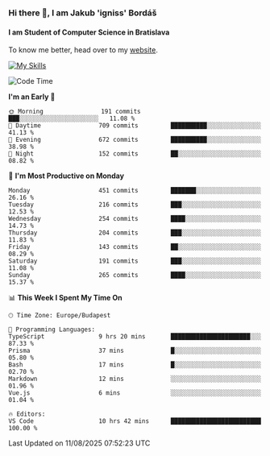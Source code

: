 ### Hi there 👋, I am Jakub 'igniss' Bordáš

#### I am Student of Computer Science in Bratislava
To know me better, head over to my [website](https://bordas.sk).

[![My Skills](https://skillicons.dev/icons?i=js,typescript,html,css,figma,svelte,vue,next,postgresql,nest,express,nodejs)](https://bordas.sk)


<!--START_SECTION:waka-->
![Code Time](http://img.shields.io/badge/Code%20Time-2%2C018%20hrs%203%20mins-blue)

**I'm an Early 🐤** 

```text
🌞 Morning                191 commits         ███░░░░░░░░░░░░░░░░░░░░░░   11.08 % 
🌆 Daytime                709 commits         ██████████░░░░░░░░░░░░░░░   41.13 % 
🌃 Evening                672 commits         ██████████░░░░░░░░░░░░░░░   38.98 % 
🌙 Night                  152 commits         ██░░░░░░░░░░░░░░░░░░░░░░░   08.82 % 
```
📅 **I'm Most Productive on Monday** 

```text
Monday                   451 commits         ███████░░░░░░░░░░░░░░░░░░   26.16 % 
Tuesday                  216 commits         ███░░░░░░░░░░░░░░░░░░░░░░   12.53 % 
Wednesday                254 commits         ████░░░░░░░░░░░░░░░░░░░░░   14.73 % 
Thursday                 204 commits         ███░░░░░░░░░░░░░░░░░░░░░░   11.83 % 
Friday                   143 commits         ██░░░░░░░░░░░░░░░░░░░░░░░   08.29 % 
Saturday                 191 commits         ███░░░░░░░░░░░░░░░░░░░░░░   11.08 % 
Sunday                   265 commits         ████░░░░░░░░░░░░░░░░░░░░░   15.37 % 
```


📊 **This Week I Spent My Time On** 

```text
🕑︎ Time Zone: Europe/Budapest

💬 Programming Languages: 
TypeScript               9 hrs 20 mins       ██████████████████████░░░   87.33 % 
Prisma                   37 mins             █░░░░░░░░░░░░░░░░░░░░░░░░   05.80 % 
Bash                     17 mins             █░░░░░░░░░░░░░░░░░░░░░░░░   02.70 % 
Markdown                 12 mins             ░░░░░░░░░░░░░░░░░░░░░░░░░   01.96 % 
Vue.js                   6 mins              ░░░░░░░░░░░░░░░░░░░░░░░░░   01.04 % 

🔥 Editors: 
VS Code                  10 hrs 42 mins      █████████████████████████   100.00 % 
```


 Last Updated on 11/08/2025 07:52:23 UTC
<!--END_SECTION:waka-->
